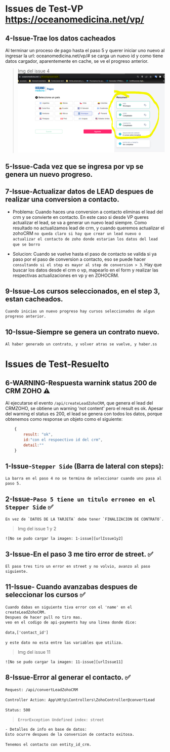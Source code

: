 # Issues de Test-VP https://oceanomedicina.net/vp/

## 4-Issue-Trae los datos cacheados
Al terminar un proceso de pago hasta el paso 5 y querer iniciar uno nuevo al ingresar la url: oceanomedicina.net/vp/#
se carga un nuevo id y como tiene datos cargador, aparentemente en cache, se ve el progreso anterior.

> Img del issue 4
    ![No se pudo cargar la imagen: 2-issue][urlIssue4]

## 5-Issue-Cada vez que se ingresa por vp se genera un nuevo progreso.

## 7-Issue-Actualizar datos de LEAD despues de realizar una conversion a contacto.

- Problema:
  Cuando haces una conversion a contacto eliminas el lead del crm y se convierte en contacto. En este caso si desde VP queres actualizar el lead, se va a generar un nuevo lead siempre. Como resultado no actualizamos lead de crm, y cuando queremos actualizar el zohoCRM `no queda claro si hay que crear un lead nuevo o actualizar el contacto de zoho donde estarian los datos del lead que se borro`

- Solucion:
  Cuando se vuelve hasta el paso de contacto se valida si ya paso por el paso de conversion a contacto, eso se puede hacer `consultando si el step es mayor al step de conversion > 3`. Hay que buscar los datos desde el crm o vp, mapearlo en el form y realizar las respectivas actualizaciones en vp y en ZOHOCRM.

## 9-Issue-Los cursos seleccionados, en el step 3, estan cacheados.
    Cuando inicias un nuevo progreso hay cursos seleccionados de algun progreso anterior.

## 10-Issue-Siempre se genera un contrato nuevo.
    Al haber generado un contrato, y volver atras se vuelve, y haber.ss

# Issues de Test-Resuelto

## 6-WARNING-Respuesta warnink status 200 de CRM ZOHO ⚠

Al ejecutarse el evento `/api/createLeadZohoCRM`, que genera el lead del CRMZOHO, se obtiene un warning 'not content' pero el result es ok.
Apesar del warning el status es 200, el lead se genera con todos los datos, porque obtenemos como response un objeto como el siguiente:

```javascript
    {
        result: "ok",
        id:"con el respoectivo id del crm",
        detail:""
    }
```


## 1-Issue-`Stepper Side` (Barra de lateral con steps):

    La barra en el paso 4 no se termina de seleccionar cuando uno pasa al paso 5.

## 2-Issue-`Paso 5 tiene un titulo erroneo en el Stepper Side` ✅

    En vez de `DATOS DE LA TARJETA` debe tener `FINALIZACION DE CONTRATO`.

> Img del issue 1 y 2

    ![No se pudo cargar la imagen: 1-issue][urlIssue1y2]

## 3-Issue-En el paso 3 me tiro error de street. ✅

    El paso tres tiro un error en street y no volvio, avanzo al paso siguiente.

## 11-Issue- Cuando avanzabas despues de seleccionar los cursos ✅

    Cuando dabas en siguiente tiva error con el 'name' en el createLeadZohoCRM.
    Despues de hacer pull no tiro mas.
    veo en el codigo de api-payments hay una linea donde dice:

    data,['contact_id']

    y este dato no esta entre las variables que utiliza.

> Img del issue 11

    ![No se pudo cargar la imagen: 11-issue][urlIssue11]

## 8-Issue-Error al generar el contacto. ✅

    Request: /api/convertLeadZohoCRM

    Controller Action: App\Http\Controllers\ZohoController@convertLead

    Status: 500

> `ErrorException
Undefined index: street
`

    - Detalles de info en base de datos:
    Esto ocurre despues de la conversion de contacto exitosa.

    Tenemos el contacto con entity_id_crm.


[urlIssue1y2]: img/1-Issue.PNG
[urlIssue4]: img/2-Issue.PNG
[urlIssue11]: img/3-Issue.PNG

